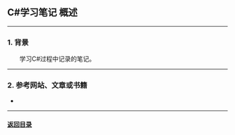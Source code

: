 ## C#学习笔记 概述
---
### 1. 背景

&emsp;&emsp;学习C#过程中记录的笔记。

---
### 2. 参考网站、文章或书籍

+ 

---

#### [返回目录](./)
